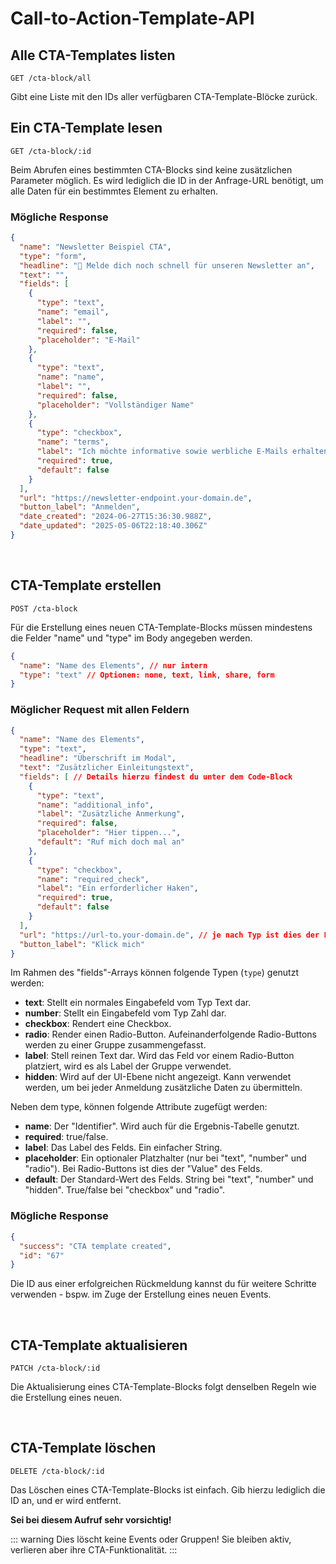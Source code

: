 # Call-to-Action-Template-API

## Alle CTA-Templates listen

```
GET /cta-block/all
```

Gibt eine Liste mit den IDs aller verfügbaren CTA-Template-Blöcke zurück.

## Ein CTA-Template lesen

```
GET /cta-block/:id
```

Beim Abrufen eines bestimmten CTA-Blocks sind keine zusätzlichen Parameter möglich. Es wird lediglich die ID in der Anfrage-URL benötigt, um alle Daten für ein bestimmtes Element zu erhalten.

### Mögliche Response

```json
{
  "name": "Newsletter Beispiel CTA",
  "type": "form",
  "headline": "🥰 Melde dich noch schnell für unseren Newsletter an",
  "text": "",
  "fields": [
    {
      "type": "text",
      "name": "email",
      "label": "",
      "required": false,
      "placeholder": "E-Mail"
    },
    {
      "type": "text",
      "name": "name",
      "label": "",
      "required": false,
      "placeholder": "Vollständiger Name"
    },
    {
      "type": "checkbox",
      "name": "terms",
      "label": "Ich möchte informative sowie werbliche E-Mails erhalten.",
      "required": true,
      "default": false
    }
  ],
  "url": "https://newsletter-endpoint.your-domain.de",
  "button_label": "Anmelden",
  "date_created": "2024-06-27T15:36:30.988Z",
  "date_updated": "2025-05-06T22:18:40.306Z"
}
```

<br />

## CTA-Template erstellen

```
POST /cta-block
```

Für die Erstellung eines neuen CTA-Template-Blocks müssen mindestens die Felder "name" und "type" im Body angegeben werden.

```json
{
  "name": "Name des Elements", // nur intern
  "type": "text" // Optionen: none, text, link, share, form
}
```

### Möglicher Request mit allen Feldern

```json
{
  "name": "Name des Elements",
  "type": "text",
  "headline": "Überschrift im Modal",
  "text": "Zusätzlicher Einleitungstext",
  "fields": [ // Details hierzu findest du unter dem Code-Block
    {
      "type": "text",
      "name": "additional_info",
      "label": "Zusätzliche Anmerkung",
      "required": false,
      "placeholder": "Hier tippen...",
      "default": "Ruf mich doch mal an"
    },
    {
      "type": "checkbox",
      "name": "required_check",
      "label": "Ein erforderlicher Haken",
      "required": true,
      "default": false
    }
  ],
  "url": "https://url-to.your-domain.de", // je nach Typ ist dies der Link oder Endpunkt für die Formulardaten
  "button_label": "Klick mich"
}
```

Im Rahmen des "fields"-Arrays können folgende Typen (`type`) genutzt werden:
* **text**: Stellt ein normales Eingabefeld vom Typ Text dar.
* **number**: Stellt ein Eingabefeld vom Typ Zahl dar.
* **checkbox**: Rendert eine Checkbox.
* **radio**: Render einen Radio-Button. Aufeinanderfolgende Radio-Buttons werden zu einer Gruppe zusammengefasst.
* **label**: Stell reinen Text dar. Wird das Feld vor einem Radio-Button platziert, wird es als Label der Gruppe verwendet.
* **hidden**: Wird auf der UI-Ebene nicht angezeigt. Kann verwendet werden, um bei jeder Anmeldung zusätzliche Daten zu übermitteln.

Neben dem type, können folgende Attribute zugefügt werden:
* **name**: Der "Identifier". Wird auch für die Ergebnis-Tabelle genutzt.
* **required**: true/false.
* **label**: Das Label des Felds. Ein einfacher String.
* **placeholder**: Ein optionaler Platzhalter (nur bei "text", "number" und "radio"). Bei Radio-Buttons ist dies der "Value" des Felds.
* **default**: Der Standard-Wert des Felds. String bei "text", "number" und "hidden". True/false bei "checkbox" und "radio".

### Mögliche Response

```json
{
  "success": "CTA template created",
  "id": "67"
}
```

Die ID aus einer erfolgreichen Rückmeldung kannst du für weitere Schritte verwenden - bspw. im Zuge der Erstellung eines neuen Events.

<br />

## CTA-Template aktualisieren

```
PATCH /cta-block/:id
```

Die Aktualisierung eines CTA-Template-Blocks folgt denselben Regeln wie die Erstellung eines neuen.

<br />

## CTA-Template löschen

```
DELETE /cta-block/:id
```

Das Löschen eines CTA-Template-Blocks ist einfach. Gib hierzu lediglich die ID an, und er wird entfernt.

**Sei bei diesem Aufruf sehr vorsichtig!**

::: warning Dies löscht keine Events oder Gruppen!
Sie bleiben aktiv, verlieren aber ihre CTA-Funktionalität.
:::
